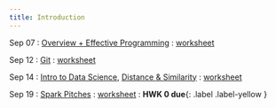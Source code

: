 ```yaml
---
title: Introduction
---
```


Sep 07 
: [Overview + Effective Programming](#) 
  : [worksheet](#)

Sep 12 
: [Git](#) 
  : [worksheet](#)

Sep 14 
: [Intro to Data Science](#), [Distance & Similarity](#) 
  : [worksheet](#)

Sep 19 
: [Spark Pitches](#) 
  : [worksheet](#) 
: **HWK 0 due**{: .label .label-yellow }
